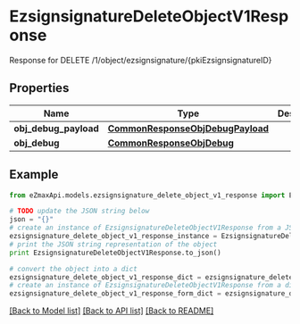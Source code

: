 # EzsignsignatureDeleteObjectV1Response

Response for DELETE /1/object/ezsignsignature/{pkiEzsignsignatureID}

## Properties

Name | Type | Description | Notes
------------ | ------------- | ------------- | -------------
**obj_debug_payload** | [**CommonResponseObjDebugPayload**](CommonResponseObjDebugPayload.md) |  | 
**obj_debug** | [**CommonResponseObjDebug**](CommonResponseObjDebug.md) |  | [optional] 

## Example

```python
from eZmaxApi.models.ezsignsignature_delete_object_v1_response import EzsignsignatureDeleteObjectV1Response

# TODO update the JSON string below
json = "{}"
# create an instance of EzsignsignatureDeleteObjectV1Response from a JSON string
ezsignsignature_delete_object_v1_response_instance = EzsignsignatureDeleteObjectV1Response.from_json(json)
# print the JSON string representation of the object
print EzsignsignatureDeleteObjectV1Response.to_json()

# convert the object into a dict
ezsignsignature_delete_object_v1_response_dict = ezsignsignature_delete_object_v1_response_instance.to_dict()
# create an instance of EzsignsignatureDeleteObjectV1Response from a dict
ezsignsignature_delete_object_v1_response_form_dict = ezsignsignature_delete_object_v1_response.from_dict(ezsignsignature_delete_object_v1_response_dict)
```
[[Back to Model list]](../README.md#documentation-for-models) [[Back to API list]](../README.md#documentation-for-api-endpoints) [[Back to README]](../README.md)


